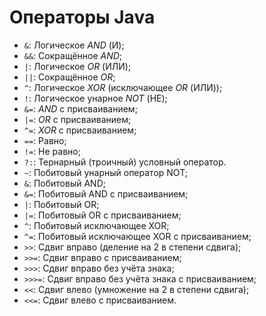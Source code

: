 # Операторы Java
-   `&`: Логическое _AND_ (И);
-   `&&`: Сокращённое _AND_;
-   `|`: Логическое _OR_ (ИЛИ);
-   `||`: Сокращённое _OR_;
-   `^`: Логическое _XOR_ (исключающее _OR_ (ИЛИ));
-   `!`: Логическое унарное _NOT_ (НЕ);
-   `&=`: _AND_ с присваиванием;
-   `|=`: _OR_ с присваиванием;
-   `^=`: _XOR_ с присваиванием;
-   `==`: Равно;
-   `!=`: Не равно;
-   `?:`: Тернарный (троичный) условный оператор.
- `~`: Побитовый унарный оператор NOT;
-   `&`: Побитовый AND;
-   `&=`: Побитовый AND с присваиванием;
-   `|`: Побитовый OR;
-   `|=`: Побитовый OR с присваиванием;
-   `^`: Побитовый исключающее XOR;
-   `^=`: Побитовый исключающее XOR с присваиванием;
-   `>>`: Сдвиг вправо (деление на 2 в степени сдвига);
-   `>>=`: Сдвиг вправо с присваиванием;
-   `>>>`: Сдвиг вправо без учёта знака;
-   `>>>=`: Сдвиг вправо без учёта знака с присваиванием;
-   `<<`: Сдвиг влево (умножение на 2 в степени сдвига);
-   `<<=`: Сдвиг влево с присваиванием.
